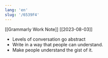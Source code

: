 ```yaml
---
lang: 'en'
slug: '/6539F4'
---
```


[[Grammarly Work Note]] [[2023-08-03]]

- Levels of conversation go abstract
- Write in a way that people can understand.
- Make people understand the gist of it.
